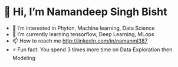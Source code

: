 

<!--
**GODxFATHER/GODxFATHER** is a ✨ _special_ ✨ repository because its `README.md` (this file) appears on your GitHub profile.

Here are some ideas to get you started:
- Hi there 👋
- 🔭 I’m currently working on ...
- 🌱 I’m currently learning ...
- 👯 I’m looking to collaborate on ...
- 🤔 I’m looking for help with ...
- 💬 Ask me about ...
- 📫 How to reach me: ...
- 😄 Pronouns: ...
- ⚡ Fun fact: ...
-->
# 👋 Hi, I’m Namandeep Singh Bisht
- 👀 I’m interested in Phyton, Machine learning, Data Science
- 🌱 I’m currently learning tensorflow, Deep Learning, MLops
- 📫 How to reach me http://linkedin.com/in/namanml387
- ⚡ Fun fact: You spend 3 times more time on Data Exploration then Modeling
